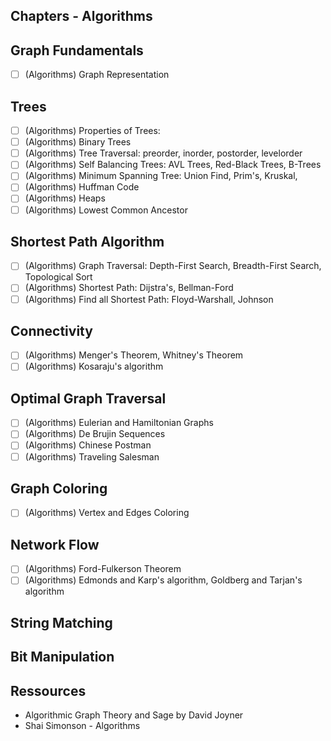 ## Chapters - Algorithms

## Graph Fundamentals

- [ ] (Algorithms) Graph Representation

## Trees

- [ ] (Algorithms) Properties of Trees:
- [ ] (Algorithms) Binary Trees
- [ ] (Algorithms) Tree Traversal: preorder, inorder, postorder, levelorder
- [ ] (Algorithms) Self Balancing Trees: AVL Trees, Red-Black Trees, B-Trees
- [ ] (Algorithms) Minimum Spanning Tree: Union Find, Prim's, Kruskal,
- [ ] (Algorithms) Huffman Code
- [ ] (Algorithms) Heaps
- [ ] (Algorithms) Lowest Common Ancestor

## Shortest Path Algorithm

- [ ] (Algorithms) Graph Traversal: Depth-First Search, Breadth-First Search, Topological Sort
- [ ] (Algorithms) Shortest Path: Dijstra's, Bellman-Ford
- [ ] (Algorithms) Find all Shortest Path: Floyd-Warshall, Johnson

## Connectivity

- [ ] (Algorithms) Menger's Theorem, Whitney's Theorem
- [ ] (Algorithms) Kosaraju's algorithm

## Optimal Graph Traversal

- [ ] (Algorithms) Eulerian and Hamiltonian Graphs
- [ ] (Algorithms) De Brujin Sequences
- [ ] (Algorithms) Chinese Postman
- [ ] (Algorithms) Traveling Salesman

## Graph Coloring

- [ ] (Algorithms) Vertex and Edges Coloring

## Network Flow

- [ ] (Algorithms) Ford-Fulkerson Theorem
- [ ] (Algorithms) Edmonds and Karp's algorithm, Goldberg and Tarjan's algorithm

## String Matching


## Bit Manipulation

## Ressources
- Algorithmic Graph Theory and Sage by David Joyner
- Shai Simonson - Algorithms
